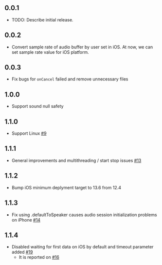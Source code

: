 ## 0.0.1

- TODO: Describe initial release.

## 0.0.2

- Convert sample rate of audio buffer by user set in iOS. At now, we can set sample rate value for iOS platform.

## 0.0.3

- Fix bugs for `onCancel` failed and remove unnecessary files

## 1.0.0

- Support sound null safety

## 1.1.0

- Support Linux [#9](https://github.com/ysak-y/flutter_audio_capture/pull/9)

## 1.1.1

- General improvements and multithreading / start stop issues [#13](https://github.com/ysak-y/flutter_audio_capture/pull/13)

## 1.1.2

- Bump iOS minimum deplyment target to 13.6 from 12.4

## 1.1.3

- Fix using .defaultToSpeaker causes audio session initialization problems on iPhone [#14](https://github.com/ysak-y/flutter_audio_capture/issues/14)

## 1.1.4

- Disabled waiting for first data on iOS by default and timeout parameter added [#19](https://github.com/ysak-y/flutter_audio_capture/pull/19)
  - It is reported on [#16](https://github.com/ysak-y/flutter_audio_capture/issues/16)

